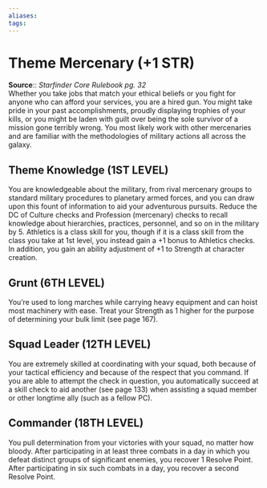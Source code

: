 ```yaml
---
aliases: 
tags: 
---
```


# Theme Mercenary (+1 STR)

**Source**:: _Starfinder Core Rulebook pg. 32_  
Whether you take jobs that match your ethical beliefs or you fight for anyone who can afford your services, you are a hired gun. You might take pride in your past accomplishments, proudly displaying trophies of your kills, or you might be laden with guilt over being the sole survivor of a mission gone terribly wrong. You most likely work with other mercenaries and are familiar with the methodologies of military actions all across the galaxy.  

## Theme Knowledge (1ST LEVEL)

You are knowledgeable about the military, from rival mercenary groups to standard military procedures to planetary armed forces, and you can draw upon this fount of information to aid your adventurous pursuits. Reduce the DC of Culture checks and Profession (mercenary) checks to recall knowledge about hierarchies, practices, personnel, and so on in the military by 5. Athletics is a class skill for you, though if it is a class skill from the class you take at 1st level, you instead gain a +1 bonus to Athletics checks. In addition, you gain an ability adjustment of +1 to Strength at character creation.  

## Grunt (6TH LEVEL)

You’re used to long marches while carrying heavy equipment and can hoist most machinery with ease. Treat your Strength as 1 higher for the purpose of determining your bulk limit (see page 167).  

## Squad Leader (12TH LEVEL)

You are extremely skilled at coordinating with your squad, both because of your tactical efficiency and because of the respect that you command. If you are able to attempt the check in question, you automatically succeed at a skill check to aid another (see page 133) when assisting a squad member or other longtime ally (such as a fellow PC).  

## Commander (18TH LEVEL)

You pull determination from your victories with your squad, no matter how bloody. After participating in at least three combats in a day in which you defeat distinct groups of significant enemies, you recover 1 Resolve Point. After participating in six such combats in a day, you recover a second Resolve Point.
